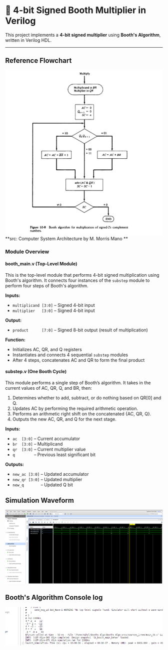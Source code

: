 # 🧮 4-bit Signed Booth Multiplier in Verilog

This project implements a **4-bit signed multiplier** using **Booth's Algorithm**, written in Verilog HDL. 

---

## Reference Flowchart

![Reference Flowchart](Reference_Flowchart.png)
**src: Computer System Architecture by M. Morris Mano ** 

### Module Overview

#### booth\_main.v (Top-Level Module)

This is the top-level module that performs 4-bit signed multiplication using Booth's algorithm. It connects four instances of the `substep` module to perform four steps of Booth's algorithm.

**Inputs:**

* `multiplicand [3:0]` – Signed 4-bit input
* `multiplier   [3:0]` – Signed 4-bit input

**Output:**

* `product      [7:0]` – Signed 8-bit output (result of multiplication)

**Function:**

* Initializes AC, QR, and Q registers
* Instantiates and connects 4 sequential `substep` modules
* After 4 steps, concatenates AC and QR to form the final product

#### substep.v (One Booth Cycle)

This module performs a single step of Booth’s algorithm. It takes in the current values of AC, QR, Q, and BR, then:

1. Determines whether to add, subtract, or do nothing based on QR\[0] and Q.
2. Updates AC by performing the required arithmetic operation.
3. Performs an arithmetic right shift on the concatenated {AC, QR, Q}.
4. Outputs the new AC, QR, and Q for the next stage.

**Inputs:**

* `ac  [3:0]` – Current accumulator
* `br  [3:0]` – Multiplicand
* `qr  [3:0]` – Current multiplier value
* `q        ` – Previous least significant bit

**Outputs:**

* `new_ac [3:0]` – Updated accumulator
* `new_qr [3:0]` – Updated multiplier
* `new_q       ` – Updated Q bit

## Simulation Waveform

![Booth's Waveform](booths_waveform.png)

## Booth's Algorithm Console log

![Booth's Console Log ](booths_log.png)





